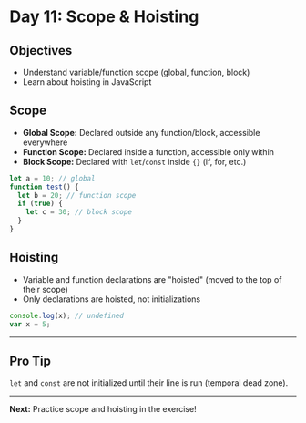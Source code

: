 # Day 11: Scope & Hoisting

## Objectives
- Understand variable/function scope (global, function, block)
- Learn about hoisting in JavaScript

## Scope
- **Global Scope:** Declared outside any function/block, accessible everywhere
- **Function Scope:** Declared inside a function, accessible only within
- **Block Scope:** Declared with `let`/`const` inside `{}` (if, for, etc.)

```js
let a = 10; // global
function test() {
  let b = 20; // function scope
  if (true) {
    let c = 30; // block scope
  }
}
```

## Hoisting
- Variable and function declarations are "hoisted" (moved to the top of their scope)
- Only declarations are hoisted, not initializations

```js
console.log(x); // undefined
var x = 5;
```

---

## Pro Tip
`let` and `const` are not initialized until their line is run (temporal dead zone).

---

**Next:** Practice scope and hoisting in the exercise!
